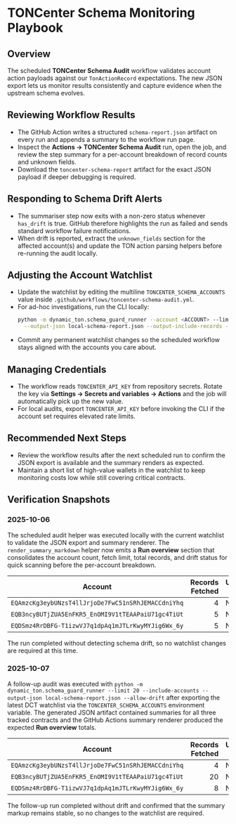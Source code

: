 # TONCenter Schema Monitoring Playbook

## Overview

The scheduled **TONCenter Schema Audit** workflow validates account action
payloads against our `TonActionRecord` expectations. The new JSON export lets us
monitor results consistently and capture evidence when the upstream schema
evolves.

## Reviewing Workflow Results

- The GitHub Action writes a structured `schema-report.json` artifact on every
  run and appends a summary to the workflow run page.
- Inspect the **Actions → TONCenter Schema Audit** run, open the job, and review
  the step summary for a per-account breakdown of record counts and unknown
  fields.
- Download the `toncenter-schema-report` artifact for the exact JSON payload if
  deeper debugging is required.

## Responding to Schema Drift Alerts

- The summariser step now exits with a non-zero status whenever `has_drift` is
  true. GitHub therefore highlights the run as failed and sends standard
  workflow failure notifications.
- When drift is reported, extract the `unknown_fields` section for the affected
  account(s) and update the TON action parsing helpers before re-running the
  audit locally.

## Adjusting the Account Watchlist

- Update the watchlist by editing the multiline `TONCENTER_SCHEMA_ACCOUNTS`
  value inside `.github/workflows/toncenter-schema-audit.yml`.
- For ad-hoc investigations, run the CLI locally:
  ```bash
  python -m dynamic_ton.schema_guard_runner --account <ACCOUNT> --limit 50 --include-accounts \
    --output-json local-schema-report.json --output-include-records --allow-drift
  ```
- Commit any permanent watchlist changes so the scheduled workflow stays aligned
  with the accounts you care about.

## Managing Credentials

- The workflow reads `TONCENTER_API_KEY` from repository secrets. Rotate the key
  via **Settings → Secrets and variables → Actions** and the job will
  automatically pick up the new value.
- For local audits, export `TONCENTER_API_KEY` before invoking the CLI if the
  account set requires elevated rate limits.

## Recommended Next Steps

- Review the workflow results after the next scheduled run to confirm the JSON
  export is available and the summary renders as expected.
- Maintain a short list of high-value wallets in the watchlist to keep
  monitoring costs low while still covering critical contracts.

## Verification Snapshots

### 2025-10-06

The scheduled audit helper was executed locally with the current watchlist to
validate the JSON export and summary renderer. The `render_summary_markdown`
helper now emits a **Run overview** section that consolidates the account
count, fetch limit, total records, and drift status for quick scanning before
the per-account breakdown.

| Account | Records Fetched | Unknown Fields |
| --- | ---: | --- |
| `EQAmzcKg3eybUNzsT4llJrjoDe7FwC51nSRhJEMACCdniYhq` | 4 | None |
| `EQB3ncyBUTjZUA5EnFKR5_EnOMI9V1tTEAAPaiU71gc4TiUt` | 5 | None |
| `EQDSmz4RrDBFG-T1izwVJ7q1dpAq1mJTLrKwyMYJig6Wx_6y` | 5 | None |

The run completed without detecting schema drift, so no watchlist changes are
required at this time.

### 2025-10-07

A follow-up audit was executed with `python -m dynamic_ton.schema_guard_runner
--limit 20 --include-accounts --output-json local-schema-report.json
--allow-drift` after exporting the latest DCT watchlist via the
`TONCENTER_SCHEMA_ACCOUNTS` environment variable. The generated JSON artifact
contained summaries for all three tracked contracts and the GitHub Actions
summary renderer produced the expected **Run overview** totals.

| Account | Records Fetched | Unknown Fields |
| --- | ---: | --- |
| `EQAmzcKg3eybUNzsT4llJrjoDe7FwC51nSRhJEMACCdniYhq` | 4 | None |
| `EQB3ncyBUTjZUA5EnFKR5_EnOMI9V1tTEAAPaiU71gc4TiUt` | 20 | None |
| `EQDSmz4RrDBFG-T1izwVJ7q1dpAq1mJTLrKwyMYJig6Wx_6y` | 8 | None |

The follow-up run completed without drift and confirmed that the summary markup
remains stable, so no changes to the watchlist are required.
